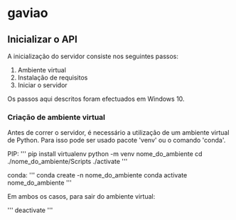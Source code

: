 # gaviao
 
## Inicializar o API

A inicialização do servidor consiste nos seguintes passos:

1. Ambiente virtual
2. Instalação de requisitos
3. Iniciar o servidor

Os passos aqui descritos foram efectuados em Windows 10.

### Criação de ambiente virtual

Antes de correr o servidor, é necessário a utilização de um ambiente virtual de Python. Para isso pode ser usado pacote 'venv' ou o comando 'conda'.

PIP:
'''
pip install virtualenv
python -m venv nome_do_ambiente
cd ./nome_do_ambiente/Scripts
./activate
'''

conda:
'''
conda create -n nome_do_ambiente
conda activate nome_do_ambiente
'''

Em ambos os casos, para sair do ambiente virtual:

'''
deactivate
'''
